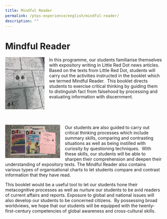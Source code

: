 ```yaml
---
title: Mindful Reader
permalink: /ptps-experience/english/mindful-reader/
description: ""
---
```

# Mindful Reader

<img src="/images/PTPS%20Experience/Mindful%20reader.jpg" style="width:25%;margin-right:15px;" align = "left">


In this programme, our students familiarise themselves with expository writing in Little Red Dot news articles.  Based on the texts from Little Red Dot, students will carry out the activities instructed in the booklet which we termed Mindful Reader.  This booklet directs students to exercise critical thinking by guiding them to distinguish fact from falsehood by processing and evaluating information with discernment.<br><br><br><br><br>

<img src="/images/PTPS%20Experience/Little%20red%20dot.jpg" style="width:35%;margin-right:15px;" align = "left">

Our students are also guided to carry out critical thinking processes which include summary skills, comparing and contrasting situations as well as being instilled with curiosity by questioning techniques.  With these skills, our students will be able to sharpen their comprehension and deepen their understanding of expository texts. The Mindful Reader also contains various types of organisational charts to let students compare and contrast information that they have read.    

  

This booklet would be a useful tool to let our students hone their metacognitive processes as well as nurture our students to be avid readers of current affairs and reports. Exposure to global and national issues will also develop our students to be concerned citizens.  By possessing broad worldviews, we hope that our students will be equipped with the twenty-first-century competencies of global awareness and cross-cultural skills.